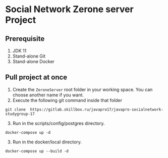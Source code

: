 # Social Network Zerone server Project 

## Prerequisite
1. JDK 11
2. Stand-alone Git
3. Stand-alone Docker

## Pull  project at once
1. Create the `ZeroneServer` root folder in your working space. You can choose another name if you want.
2. Execute the following git command inside that folder
```shell
git clone  https://gitlab.skillbox.ru/javapro17/javapro-socialnetwork-studygroup-17
```
3. Run in the scripts/config/postgres directory.
```shell
docker-compose up -d
```
3. Run in the docker/local directory.
```shell
docker-compose up --build -d
```

